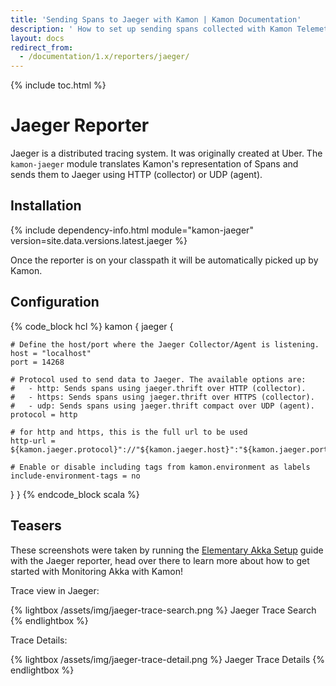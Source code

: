 ```yaml
---
title: 'Sending Spans to Jaeger with Kamon | Kamon Documentation'
description: ' How to set up sending spans collected with Kamon Telemetry to Jaeger'
layout: docs
redirect_from:
  - /documentation/1.x/reporters/jaeger/
---
```


{% include toc.html %}

Jaeger Reporter
===============

Jaeger is a distributed tracing system. It was originally created at Uber. The `kamon-jaeger` module translates
Kamon's representation of Spans and sends them to Jaeger using HTTP (collector) or UDP (agent).


## Installation

{% include dependency-info.html module="kamon-jaeger" version=site.data.versions.latest.jaeger %}

Once the reporter is on your classpath it will be automatically picked up by Kamon.


## Configuration



{% code_block hcl %}
kamon {
  jaeger {

    # Define the host/port where the Jaeger Collector/Agent is listening.
    host = "localhost"
    port = 14268

    # Protocol used to send data to Jaeger. The available options are:
    #   - http: Sends spans using jaeger.thrift over HTTP (collector).
    #   - https: Sends spans using jaeger.thrift over HTTPS (collector).
    #   - udp: Sends spans using jaeger.thrift compact over UDP (agent).
    protocol = http

    # for http and https, this is the full url to be used
    http-url = ${kamon.jaeger.protocol}"://"${kamon.jaeger.host}":"${kamon.jaeger.port}"/api/traces"

    # Enable or disable including tags from kamon.environment as labels
    include-environment-tags = no
  }
}
{% endcode_block scala %}


## Teasers

These screenshots were taken by running the [Elementary Akka Setup][2] guide with the Jaeger reporter, head over
there to learn more about how to get started with Monitoring Akka with Kamon!

Trace view in Jaeger:

{% lightbox /assets/img/jaeger-trace-search.png %}
Jaeger Trace Search
{% endlightbox %}


Trace Details:

{% lightbox /assets/img/jaeger-trace-detail.png %}
Jaeger Trace Details
{% endlightbox %}

[1]: https://github.com/jaegertracing/jaeger
[2]: ../../guides/frameworks/elementary-akka-setup/
